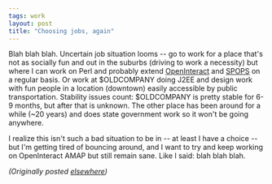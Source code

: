 ```yaml
---
tags: work
layout: post
title: "Choosing jobs, again"
---
```




<p>Blah blah blah. Uncertain job situation looms -- go to
work for a place that's not as socially fun and out in the
suburbs (driving to work a necessity) but where I can work
on Perl and probably extend <a href="http://www.advogato.org/proj/OpenInteract/">OpenInteract</a> and
<a href="http://www.advogato.org/proj/SPOPS/">SPOPS</a> on a regular basis. Or work at
$OLDCOMPANY doing J2EE and design work with fun people in a
location (downtown) easily accessible by public
transportation. Stability issues count: $OLDCOMPANY is
pretty stable for 6-9 months, but after that is unknown. The
other place has been around for a while (~20 years) and does
state government work so it won't be going anywhere.

<p>I realize this isn't such a bad situation to be in -- at
least I have a choice -- but I'm getting tired of bouncing
around, and I want to try and keep working on OpenInteract
AMAP but still remain sane. Like I said: blah blah blah.

<p>
<p><em>(Originally posted <a href="http://www.advogato.org/person/cwinters/diary.html?start=76">elsewhere</a>)</em></p>


